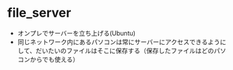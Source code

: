 # file_server

 - オンプレでサーバーを立ち上げる(Ubuntu)
 - 同じネットワーク内にあるパソコンは常にサーバーにアクセスできるようにして、だいたいのファイルはそこに保存する（保存したファイルはどのパソコンからでも使える）
